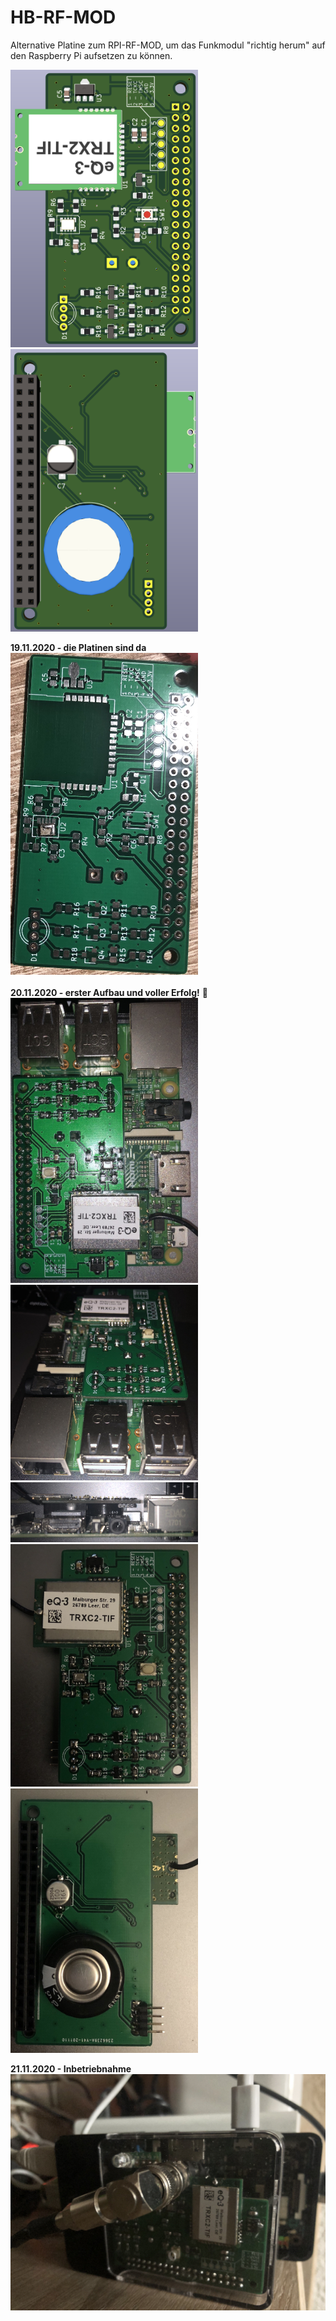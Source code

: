 # HB-RF-MOD
Alternative Platine zum RPI-RF-MOD, um das Funkmodul "richtig herum" auf den Raspberry Pi aufsetzen zu können.

<img src="HB-RF-MOD-Top.png" width=300><img src="HB-RF-MOD-Bottom.png" width=300>

**19.11.2020 - die Platinen sind da** <br>
<img src="Images/IMG_1772.jpg" width=300>
<br/><br/>
**20.11.2020 - erster Aufbau und voller Erfolg!** :tada: <br/>
<img src="Images/IMG_1774.jpg" width=300><br/>
<img src="Images/IMG_1775.jpg" width=300>
<img src="Images/IMG_1777.jpg" width=300><br/>
<img src="Images/IMG_1781.jpg" width=300>
<img src="Images/IMG_1778.jpg" width=300><br/>

**21.11.2020 - Inbetriebnahme**<br/>
<img src="Images/IMG_1784.jpg" width=600>
